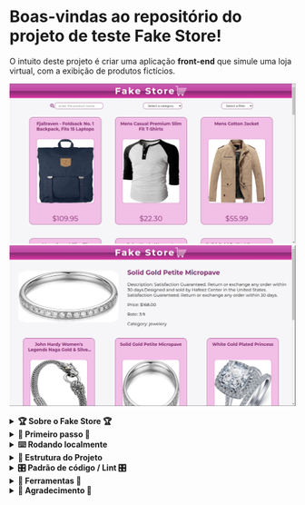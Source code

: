 # Boas-vindas ao repositório do projeto de teste Fake Store!

O intuito deste projeto é criar uma aplicação **front-end** que simule uma loja virtual, com a exibição de produtos fictícios.

![Print desktop](public/desktop.png)
![Print desktop second](public/second-desktop.png)

<details>
  <summary><strong>🏆 Sobre o Fake Store 🏆</strong></summary>

  Consiste em uma página de produtos, onde possibilita o usuário de executar as seguintes ações:

  **- Filtrar os produtos por nome/descrição**

  **- Filtrar os produtos por departamento**

  **- Ordenar os produtos pelo nome/preço**

  **- Acessar os detalhes dos produtos**

  **- Receber sugestões de produtos do mesmo departamento**

</details>
<details>
  <summary><strong>🚀 Primeiro passo 🚀</strong></summary>

Versão do node recomendada: **v20.6.1**!

Gerenciamento de pacotes recomendado: **Yarn** ou **Bun**!

Clone o repositório:

```bash
git clone git@git(url)
```

Instale as dependências:


```bash
yarn install
```

**OU**

```bash
bun install
```

</details>
<details>
  <summary><strong>⌨️ Rodando localmente</strong></summary>

Rode o projeto localmente:

```bash
(bun/yarn/npm) run dev
```

Ele estará rodando na porta **3000**

<br />

</details>
<details>
  <summary><strong>🧱 Estrutura do Projeto</strong></summary><br />
  Este repositório contém um template com a estrutura de diretórios e arquivos baseados na estrutura Repository Pattern, um padrão de design que abstrai a lógica de acesso aos dados, isolando-a em uma camada separada (repositories) Veja abaixo:

```
├──src
│   ├──@types
│   ├──components
│   ├──context
│   ├──images
│   ├──pages
│   ├──repositories
│   ├──services
|   ├──styles
|   ├──utils

```

**Descrição de cada pasta**

- `@types`: tipagem de qualquer contexto, componente ou página.

- `components`: componentes genéricos.

- `context`: configuração do contexto global.

- `pages`: configuração das rotas do next.

- `repositores`: funções de requisições para API.

- `services`: funções que auxiliam o tratamento das requisições.

- `styles`: arquivos que contém somente a estilização.

- `utils`: funções que auxiliam qualquer parte da aplicação.

</details>
<details>
  <summary><strong>🎛 Padrão de código / Lint 🎛</strong></summary>

1.`nome de variáveis e funções`: _(**inglês** sempre mantendo a **assertividade**)_.

2.`identação`: _(**2 casas**)_.

3.`tipagem`: _(Procurando não deixar vários **any** no código)_.

4.`quebra de linhas`: _(Procurando não deixar linhas **extensas** no código)_.

5.`tamanho de variaveis e funções`: _(Procurando dividir papéis separados em cada função, não deixando funções e variáveis **extensas** no código)_

  <br />
</details>
<details>
  <summary><strong>🍴 Ferramentas 🍴</strong></summary>

- `HTML`
- `CSS3`
- `Typescript`
- `Next.js`
- `React.js`

  <br />
</details>
<details>
  <summary><strong>🤝 Agradecimento 🤝</strong></summary><br />

  **Gostaria de agradecer pela oportunidade e mesmo que eu não prossiga no processo, foi mais um projeto que contribuiu para o meu conhecimento e minha autoestima!**

</details>
